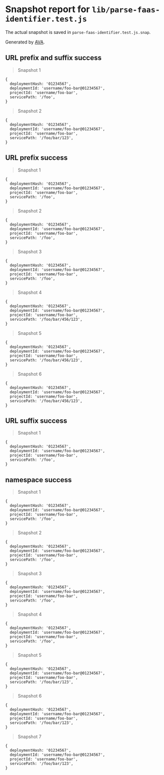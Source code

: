 # Snapshot report for `lib/parse-faas-identifier.test.js`

The actual snapshot is saved in `parse-faas-identifier.test.js.snap`.

Generated by [AVA](https://ava.li).

## URL prefix and suffix success

> Snapshot 1

    {
      deploymentHash: '01234567',
      deploymentId: 'username/foo-bar@01234567',
      projectId: 'username/foo-bar',
      servicePath: '/foo',
    }

> Snapshot 2

    {
      deploymentHash: '01234567',
      deploymentId: 'username/foo-bar@01234567',
      projectId: 'username/foo-bar',
      servicePath: '/foo/bar/123',
    }

## URL prefix success

> Snapshot 1

    {
      deploymentHash: '01234567',
      deploymentId: 'username/foo-bar@01234567',
      projectId: 'username/foo-bar',
      servicePath: '/foo',
    }

> Snapshot 2

    {
      deploymentHash: '01234567',
      deploymentId: 'username/foo-bar@01234567',
      projectId: 'username/foo-bar',
      servicePath: '/foo',
    }

> Snapshot 3

    {
      deploymentHash: '01234567',
      deploymentId: 'username/foo-bar@01234567',
      projectId: 'username/foo-bar',
      servicePath: '/foo',
    }

> Snapshot 4

    {
      deploymentHash: '01234567',
      deploymentId: 'username/foo-bar@01234567',
      projectId: 'username/foo-bar',
      servicePath: '/foo/bar/456/123',
    }

> Snapshot 5

    {
      deploymentHash: '01234567',
      deploymentId: 'username/foo-bar@01234567',
      projectId: 'username/foo-bar',
      servicePath: '/foo/bar/456/123',
    }

> Snapshot 6

    {
      deploymentHash: '01234567',
      deploymentId: 'username/foo-bar@01234567',
      projectId: 'username/foo-bar',
      servicePath: '/foo/bar/456/123',
    }

## URL suffix success

> Snapshot 1

    {
      deploymentHash: '01234567',
      deploymentId: 'username/foo-bar@01234567',
      projectId: 'username/foo-bar',
      servicePath: '/foo',
    }

## namespace success

> Snapshot 1

    {
      deploymentHash: '01234567',
      deploymentId: 'username/foo-bar@01234567',
      projectId: 'username/foo-bar',
      servicePath: '/foo',
    }

> Snapshot 2

    {
      deploymentHash: '01234567',
      deploymentId: 'username/foo-bar@01234567',
      projectId: 'username/foo-bar',
      servicePath: '/foo',
    }

> Snapshot 3

    {
      deploymentHash: '01234567',
      deploymentId: 'username/foo-bar@01234567',
      projectId: 'username/foo-bar',
      servicePath: '/foo',
    }

> Snapshot 4

    {
      deploymentHash: '01234567',
      deploymentId: 'username/foo-bar@01234567',
      projectId: 'username/foo-bar',
      servicePath: '/foo',
    }

> Snapshot 5

    {
      deploymentHash: '01234567',
      deploymentId: 'username/foo-bar@01234567',
      projectId: 'username/foo-bar',
      servicePath: '/foo/bar/123',
    }

> Snapshot 6

    {
      deploymentHash: '01234567',
      deploymentId: 'username/foo-bar@01234567',
      projectId: 'username/foo-bar',
      servicePath: '/foo/bar/123',
    }

> Snapshot 7

    {
      deploymentHash: '01234567',
      deploymentId: 'username/foo-bar@01234567',
      projectId: 'username/foo-bar',
      servicePath: '/foo/bar/123',
    }
